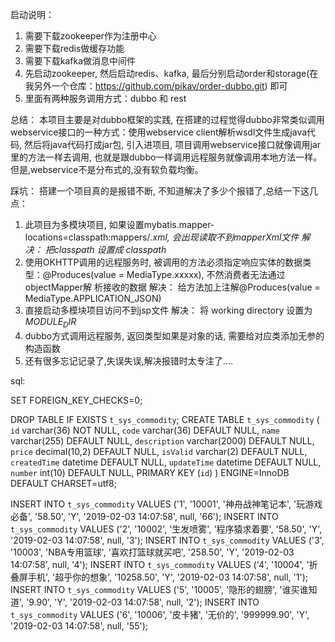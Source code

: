 启动说明：
  1. 需要下载zookeeper作为注册中心
  2. 需要下载redis做缓存功能
  3. 需要下载kafka做消息中间件
  4. 先启动zookeeper, 然后启动redis、kafka, 最后分别启动order和storage(在我另外一个仓库：https://github.com/pikav/order-dubbo.git) 即可
  5. 里面有两种服务调用方式：dubbo 和 rest 
  
总结：
  本项目主要是对dubbo框架的实践, 在搭建的过程觉得dubbo非常类似调用webservice接口的一种方式：使用webservice client解析wsdl文件生成java代码, 
  然后将java代码打成jar包, 引入进项目, 项目调用webservice接口就像调用jar里的方法一样去调用, 也就是跟dubbo一样调用远程服务就像调用本地方法一样。
  但是,webservice不是分布式的,没有软负载均衡。
  
踩坑：
  搭建一个项目真的是报错不断, 不知道解决了多少个报错了,总结一下这几点：
  1. 此项目为多模块项目, 如果设置mybatis.mapper-locations=classpath:mappers/*.xml, 会出现读取不到mapperXml文件
     解决： 把classpath 设置成 classpath*
  2. 使用OKHTTP调用的远程服务时, 被调用的方法必须指定响应实体的数据类型：@Produces(value = MediaType.xxxxx), 不然消费者无法通过   objectMapper解      析接收的数据
     解决： 给方法加上注解@Produces(value = MediaType.APPLICATION_JSON)
  3. 直接启动多模块项目访问不到jsp文件
     解决： 将 working directory 设置为 $MODULE_DIR$
  4. dubbo方式调用远程服务, 返回类型如果是对象的话, 需要给对应类添加无参的构造函数
  5. 还有很多忘记记录了,失误失误,解决报错时太专注了....

sql:

SET FOREIGN_KEY_CHECKS=0;

DROP TABLE IF EXISTS `t_sys_commodity`;
CREATE TABLE `t_sys_commodity` (
  `id` varchar(36) NOT NULL,
  `code` varchar(36) DEFAULT NULL,
  `name` varchar(255) DEFAULT NULL,
  `description` varchar(2000) DEFAULT NULL,
  `price` decimal(10,2) DEFAULT NULL,
  `isValid` varchar(2) DEFAULT NULL,
  `createdTime` datetime DEFAULT NULL,
  `updateTime` datetime DEFAULT NULL,
  `number` int(10) DEFAULT NULL,
  PRIMARY KEY (`id`)
) ENGINE=InnoDB DEFAULT CHARSET=utf8;

INSERT INTO `t_sys_commodity` VALUES ('1', '10001', '神舟战神笔记本', '玩游戏必备', '58.50', 'Y', '2019-02-03 14:07:58', null, '66');
INSERT INTO `t_sys_commodity` VALUES ('2', '10002', '生发喷雾', '程序猿求着要', '58.50', 'Y', '2019-02-03 14:07:58', null, '3');
INSERT INTO `t_sys_commodity` VALUES ('3', '10003', 'NBA专用篮球', '喜欢打篮球就买吧', '258.50', 'Y', '2019-02-03 14:07:58', null, '4');
INSERT INTO `t_sys_commodity` VALUES ('4', '10004', '折叠屏手机', '超乎你的想象', '10258.50', 'Y', '2019-02-03 14:07:58', null, '1');
INSERT INTO `t_sys_commodity` VALUES ('5', '10005', '隐形的翅膀', '谁买谁知道', '9.90', 'Y', '2019-02-03 14:07:58', null, '2');
INSERT INTO `t_sys_commodity` VALUES ('6', '10006', '皮卡猪', '无价的', '999999.90', 'Y', '2019-02-03 14:07:58', null, '55');


